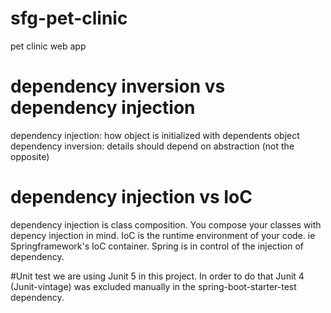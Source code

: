 # sfg-pet-clinic
pet clinic web app

# dependency inversion vs dependency injection
  dependency injection: how object is initialized with dependents object
  dependency inversion: details should depend on abstraction (not the opposite)


# dependency injection vs IoC
  dependency injection is class composition. You compose your classes with depency injection in mind.
  IoC is the runtime environment of your code. ie Springframework's IoC container. Spring is in control of the injection of dependency.


#Unit test
we are using Junit 5 in this project. In order to do that Junit 4 (Junit-vintage) was excluded
manually in the spring-boot-starter-test dependency. 